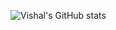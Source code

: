 
![Vishal's GitHub stats](https://github-readme-stats.vercel.app/api?username=vishalt1295&show_icons=true&theme=radical)
